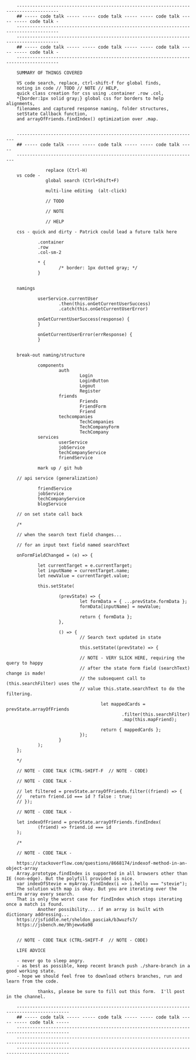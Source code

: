         --------------------------------------------------------------------------------------
        ## ----- code talk ----- ----- code talk ----- ----- code talk ----- ----- code talk -
        --------------------------------------------------------------------------------------
        --------------------------------------------------------------------------------------
        ## ----- code talk ----- ----- code talk ----- ----- code talk ----- ----- code talk -
        --------------------------------------------------------------------------------------

        SUMMARY OF THINGS COVERED

        VS code search, replace, ctrl-shift-f for global finds,
        noting in code // TODO // NOTE // HELP,
        quick class creation for css using .container .row .col,
        *{border:1px solid gray;} global css for borders to help alignments,
        filenames and captured response naming, folder structures,
        setState Callback function,
        and arrayOfFriends.findIndex() optimization over .map.


        ---------------------------------------------------------------------
        ## ----- code talk ----- ----- code talk ----- ----- code talk -----
        ---------------------------------------------------------------------

                   replace (Ctrl-H)
        vs code -
                   global search (Ctrl+Shift+F)

                   multi-line editing  (alt-click)

                   // TODO

                   // NOTE

                   // HELP

        css - quick and dirty - Patrick could lead a future talk here

                .container
                .row
                .col-sm-2

                * {
                        /* border: 1px dotted gray; */
                }


        namings

                userService.currentUser
                        .then(this.onGetCurrentUserSuccess)
                        .catch(this.onGetCurrentUserError)

                onGetCurrentUserSuccess(response) {
                }

                onGetCurrentUserError(errResponse) {
                }


        break-out naming/structure

                components
                        auth
                                Login
                                LoginButton
                                Logout
                                Register
                        friends
                                Friends
                                FriendForm
                                Friend
                        techcompanies
                                TechCompanies
                                TechCompanyForm
                                TechCompany
                services
                        userService
                        jobService
                        techCompanyService
                        friendService

                mark up / git hub

        // api service (generalization)

                friendService
                jobService
                techCompanyService
                blogService

        // on set state call back

        /*

        // when the search text field changes...

        // for an input text field named searchText

        onFormFieldChanged = (e) => {

                let currentTarget = e.currentTarget;
                let inputName = currentTarget.name;
                let newValue = currentTarget.value;

                this.setState(

                        (prevState) => {
                                let formData = { ...prevState.formData };
                                formData[inputName] = newValue;

                                return { formData };
                        },

                        () => {
                                // Search text updated in state

                                this.setState((prevState) => {

                                // NOTE - VERY SLICK HERE, requiring the query to happy
                                // after the state form field (searchText) change is made!
                                // the subsequent call to (this.searchFilter) uses the
                                // value this.state.searchText to do the filtering.

                                        let mappedCards = prevState.arrayOfFriends
                                                .filter(this.searchFilter)
                                                .map(this.mapFriend);

                                        return { mappedCards };
                                });
                        }
                );
        };

        */

        // NOTE - CODE TALK (CTRL-SHIFT-F  // NOTE - CODE)

        // NOTE - CODE TALK -

        // let filtered = prevState.arrayOfFriends.filter((friend) => {
        //   return friend.id === id ? false : true;
        // });

        // NOTE - CODE TALK -

        let indexOfFriend = prevState.arrayOfFriends.findIndex(
                (friend) => friend.id === id
        );

        /*

        // NOTE - CODE TALK -

        https://stackoverflow.com/questions/8668174/indexof-method-in-an-object-array
        Array.prototype.findIndex is supported in all browsers other than IE (non-edge). But the polyfill provided is nice.
        var indexOfStevie = myArray.findIndex(i => i.hello === "stevie");
        The solution with map is okay. But you are iterating over the entire array every search.
        That is only the worst case for findIndex which stops iterating once a match is found.
                Another possibility... if an array is built with dictionary addressing...
        https://jsfiddle.net/sheldon_pasciak/b3wuzfs7/
        https://jsbench.me/9hjewv6a98


        // NOTE - CODE TALK (CTRL-SHIFT-F  // NOTE - CODE)

        LIFE ADVICE

        - never go to sleep angry.
        - as best as possible, keep recent branch push ./share-branch in a good working state.
        - hope we should feel free to download others branches, run and learn from the code.

                thanks, please be sure to fill out this form.  I'll post in the channel.

        ------------------------------------------------------------------------------------------
        ## ----- code talk ----- ----- code talk ----- ----- code talk ----- ----- code talk -----
        ------------------------------------------------------------------------------------------
        ------------------------------------------------------------------------------------------
        ------------------------------------------------------------------------------------------
